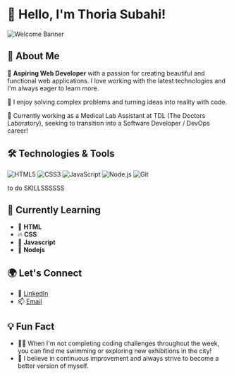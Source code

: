 # 👋 Hello, I'm Thoria Subahi!

![Welcome Banner](https://your-image-url.com)

## 🚀 About Me
🎨 **Aspiring Web Developer** with a passion for creating beautiful and functional web applications. I love working with the latest technologies and I'm always eager to learn more.

🧩 I enjoy solving complex problems and turning ideas into reality with code.

💼 Currently working as a Medical Lab Assistant at TDL (The Doctors Laboratory), seeking to transition into a Software Developer / DevOps career!

## 🛠️ Technologies & Tools
![HTML5](https://img.shields.io/badge/-HTML5-E34F26?style=flat-square&logo=html5&logoColor=white)
![CSS3](https://img.shields.io/badge/-CSS3-1572B6?style=flat-square&logo=css3)
![JavaScript](https://img.shields.io/badge/-JavaScript-F7DF1E?style=flat-square&logo=javascript&logoColor=black)
![Node.js](https://img.shields.io/badge/-Node.js-339933?style=flat-square&logo=node-dot-js&logoColor=white)
![Git](https://img.shields.io/badge/-Git-F05032?style=flat-square&logo=git&logoColor=white)

to do SKILLSSSSSS


## 🌱 Currently Learning
- 🎯 **HTML**
- 🔥 **CSS**
- 🧠 **Javascript**
- 🌟 **Nodejs**

## 🌍 Let's Connect
- 💼 [LinkedIn](https://www.linkedin.com/in/thoria-subahi-994b3521b/)
- 📫 [Email](thoria.s@outlook.com)

## 💡 Fun Fact
- 🚴‍♂️ When I'm not completing coding challenges throughout the week, you can find me swimming or exploring new exhibitions in the city!
- 🌟 I believe in continuous improvement and always strive to become a better version of myself.
